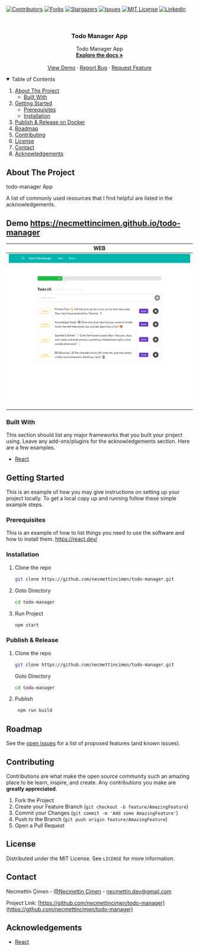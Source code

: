 
[![Contributors][contributors-shield]][contributors-url]
[![Forks][forks-shield]][forks-url]
[![Stargazers][stars-shield]][stars-url]
[![Issues][issues-shield]][issues-url]
[![MIT License][license-shield]][license-url]
[![LinkedIn][linkedin-shield]][linkedin-url]

<!-- PROJECT LOGO -->
<br />
<p align="center">

  <h3 align="center">Todo Manager App</h3>

  <p align="center">
    Todo Manager App
    <br />
    <a href="https://github.com/necmettincimen/todo-manager"><strong>Explore the docs »</strong></a>
    <br />
    <br />
    <a href="https://work-follow.necmettincimen.xyz/Account/Login">View Demo</a>
    ·
    <a href="https://github.com/necmettincimen/todo-manager/issues">Report Bug</a>
    ·
    <a href="https://github.com/necmettincimen/todo-manager/issues">Request Feature</a>
  </p>
</p>




<!-- TABLE OF CONTENTS -->
<details open="open">
  <summary>Table of Contents</summary>
  <ol>
    <li>
      <a href="#about-the-project">About The Project</a>
      <ul>
        <li><a href="#built-with">Built With</a></li>
      </ul>
    </li>
    <li>
      <a href="#getting-started">Getting Started</a>
      <ul>
        <li><a href="#prerequisites">Prerequisites</a></li>
        <li><a href="#installation">Installation</a></li>
      </ul>
    </li>
    <li><a href="#publish">Publish & Release on Docker</a></li>
    <li><a href="#roadmap">Roadmap</a></li>
    <li><a href="#contributing">Contributing</a></li>
    <li><a href="#license">License</a></li>
    <li><a href="#contact">Contact</a></li>
    <li><a href="#acknowledgements">Acknowledgements</a></li>
  </ol>
</details>



<!-- ABOUT THE PROJECT -->
## About The Project

todo-manager App

A list of commonly used resources that I find helpful are listed in the acknowledgements.

## Demo https://necmettincimen.github.io/todo-manager

| WEB | 
| --- | 
| [![WEB](react-todo.png)](react-todo.png)

### Built With

This section should list any major frameworks that you built your project using. Leave any add-ons/plugins for the acknowledgements section. Here are a few examples.
* [React](https://react.dev/)


<!-- GETTING STARTED -->
## Getting Started

This is an example of how you may give instructions on setting up your project locally.
To get a local copy up and running follow these simple example steps.

### Prerequisites

This is an example of how to list things you need to use the software and how to install them.
https://react.dev/

### Installation

1. Clone the repo
   ```sh
   git clone https://github.com/necmettincimen/todo-manager.git
   ```
2. Goto Directory
   ```sh
   cd todo-manager
   ```
3. Run Project
   ```sh
   npm start
   ```

### Publish & Release 

1. Clone the repo
   ```sh
   git clone https://github.com/necmettincimen/todo-manager.git
   ```
   Goto Directory
   ```sh
   cd todo-manager
   ```
2. Publish
   ```sh
    npm run build
   ```



<!-- ROADMAP -->
## Roadmap

See the [open issues](https://github.com/necmettincimen/todo-manager/issues) for a list of proposed features (and known issues).



<!-- CONTRIBUTING -->
## Contributing

Contributions are what make the open source community such an amazing place to be learn, inspire, and create. Any contributions you make are **greatly appreciated**.

1. Fork the Project
2. Create your Feature Branch (`git checkout -b feature/AmazingFeature`)
3. Commit your Changes (`git commit -m 'Add some AmazingFeature'`)
4. Push to the Branch (`git push origin feature/AmazingFeature`)
5. Open a Pull Request



<!-- LICENSE -->
## License

Distributed under the MIT License. See `LICENSE` for more information.



<!-- CONTACT -->
## Contact

Necmettin Çimen - [@Necmettin Cimen](https://necmettincimen.github.io) - [necmettin.dev@gmail.com](mailto:necmettin.dev@gmail.com)

Project Link: [https://github.com/necmettincimen/todo-manager](https://github.com/necmettincimen/todo-manager)



<!-- ACKNOWLEDGEMENTS -->
## Acknowledgements
* [React](https://dotnet.microsoft.com/)


<!-- MARKDOWN LINKS & IMAGES -->
<!-- https://www.markdownguide.org/basic-syntax/#reference-style-links -->
[contributors-shield]: https://img.shields.io/github/contributors/necmettincimen/todo-manager.svg?style=for-the-badge
[contributors-url]: https://github.com/necmettincimen/todo-manager/graphs/contributors
[forks-shield]: https://img.shields.io/github/forks/necmettincimen/todo-manager.svg?style=for-the-badge
[forks-url]: https://github.com/necmettincimen/todo-manager/network/members
[stars-shield]: https://img.shields.io/github/stars/necmettincimen/todo-manager.svg?style=for-the-badge
[stars-url]: https://github.com/necmettincimen/todo-manager/stargazers
[issues-shield]: https://img.shields.io/github/issues/necmettincimen/todo-manager.svg?style=for-the-badge
[issues-url]: https://github.com/necmettincimen/todo-manager/issues
[license-shield]: https://img.shields.io/github/license/necmettincimen/todo-manager.svg?style=for-the-badge
[license-url]: https://github.com/necmettincimen/todo-manager/blob/master/LICENSE.txt
[linkedin-shield]: https://img.shields.io/badge/-LinkedIn-black.svg?style=for-the-badge&logo=linkedin&colorB=555
[linkedin-url]: https://linkedin.com/in/necmettincimen
